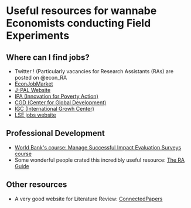 # Useful resources for wannabe Economists conducting Field Experiments
## Where can I find jobs?
* Twitter ! (Particularly vacancies for Research Assistants (RAs) are posted on @econ_RA
* [EconJobMarket](https://econjobmarket.org/)
* [J-PAL Website](https://www.povertyactionlab.org/careers)
* [IPA (Innovation for Poverty Action)](https://www.poverty-action.org/work-with-ipa/careers)
* [CGD (Center for Global Development)](https://www.cgdev.org/page/job-opportunities-0)
* [IGC (International Growh Center)](https://www.theigc.org/about/careers/)
* [LSE jobs website](https://jobs.lse.ac.uk/VacanciesV2.aspx)
## Professional Development
* [World Bank's course: Manage Successful Impact Evaluation Surveys course](https://osf.io/672ej/)
* Some wonderful people crated this incredibly useful resource: [The RA Guide](https://raguide.github.io/) 
## Other resources
* A very good website for Literature Review: [ConnectedPapers](https://www.connectedpapers.com/)
